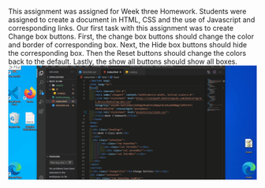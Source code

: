 This assignment was assigned for Week three Homework. Students were assigned to create a document in HTML, CSS and the use of Javascript and corresponding links. 
Our first task with this assignment was to create Change box buttons. First, the change box buttons should change the color and border of corresponding box. Next, the Hide box buttons should hide the corresponding box. Then the 
Reset buttons should change the colors back to the default. Lastly, the 
show all buttons should show all boxes. 
![Alt Text](buttonchange1.gif)
